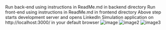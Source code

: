 Run back-end using instructions in ReadMe.md in backend directory
Run front-end using instructions in ReadMe.md in frontend directory
Above step starts development server and opens LinkedIn Simulation application on http://localhost:3000/ in your default browser
![image](https://github.com/user-attachments/assets/d06e1b15-4a0e-4982-802b-da12f14f7d65)
![image2](https://github.com/user-attachments/assets/9c271b0a-9560-412f-ab99-ffd60d5744af)
![image3](https://github.com/user-attachments/assets/8fe6a9da-a24d-4828-b8c5-12235c99bf4e)



